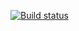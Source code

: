 [![Build status](https://ci.appveyor.com/api/projects/status/vv4iv1trnn5idso7/branch/main?svg=true)](https://ci.appveyor.com/project/AlexandraPyaterikova/aqa-1-2-1-2/branch/main)
